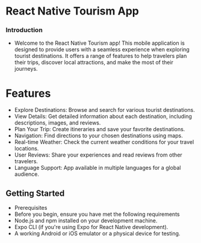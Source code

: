 # React Native Tourism App

### Introduction
- Welcome to the React Native Tourism app! This mobile application is designed to provide users with a seamless experience when exploring tourist destinations. It offers a range of 
  features to help travelers plan their trips, discover local attractions, and make the most of their journeys.

# Features

- Explore Destinations: Browse and search for various tourist destinations.
- View Details: Get detailed information about each destination, including descriptions, images, and reviews.
- Plan Your Trip: Create itineraries and save your favorite destinations.
- Navigation: Find directions to your chosen destinations using maps.
- Real-time Weather: Check the current weather conditions for your travel locations.
- User Reviews: Share your experiences and read reviews from other travelers.
- Language Support: App available in multiple languages for a global audience.
  
## Getting Started
- Prerequisites
- Before you begin, ensure you have met the following requirements
- Node.js and npm installed on your development machine.
- Expo CLI (if you're using Expo for React Native development).
- A working Android or iOS emulator or a physical device for testing.

